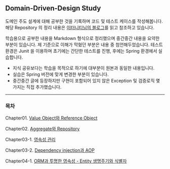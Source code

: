 ## Domain-Driven-Design Study

도메인 주도 설계에 대해 공부한 것을 기록하며 코드 및 테스트 케이스를 작성해봅니다.  
해당 Repository 의 정리 내용은
[이터니티님의 블로그](http://aeternum.egloos.com/category/Domain-Driven%20Design)를 읽고 참조하고 있습니다.  

학습용으로 공부한 내용을 Markdown 형식으로 정리했으며 중간중간 내용을 요약한 부분이 있습니다. 제 기준으로 이해가 막혔던 부분은 내용 중 첨언해두었습니다. 테스트 환경은 Junit 을 이용하며 초기에는 간단한 테스트를 진행, 후에는 Spring 환경에서 실습합니다.

- 지식 공유보다는 학습을 목적으로 하기에 대부분이 원본과 동일한 내용입니다.
- 실습은 Spring 버전에 맞게 변경한 부분이 있습니다.
- 중간중간 글에 등장하지만 구현이 포함되어 있지 않은 Exception 및 검증로직 몇 가지는 직접 추가했습니다.

---
### 목차

Chapter01. [Value Object와 Reference Object](studyhistory/Chapter01.md)

Chapter02. [Aggregate와 Repository](studyhistory/Chapter02.md)  

Chapter03-1. [영속성 관리](studyhistory/Chapter03-1.md)

Chapter03-2. [Dependency injection과 AOP](studyhistory/Chapter03-2.md)

Chapter04-1. [ORM과 투명한 영속성 - Entity 생명주기와 식별자](studyhistory/Chapter04-1.md)